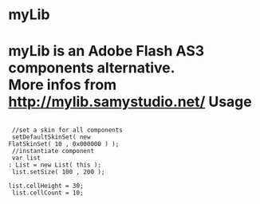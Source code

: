 myLib
=====
myLib is an Adobe Flash AS3 components alternative.<br>More infos from http://mylib.samystudio.net/
Usage
====
<code><br>
//set a skin for all components<br>
setDefaultSkinSet( new FlatSkinSet( 10 , 0x000000 ) );<br>
//instantiate component<br>
var list : List = new List( this );<br>
		list.setSize( 100 , 200 );<br>
		list.cellHeight = 30;<br>
		list.cellCount = 10;<br>
</code>


